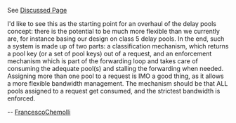 See [Discussed
Page](https://wiki.squid-cache.org/action/show/Features/Ipv6DelayPool/Discussion/Features/Ipv6DelayPool#)

I'd like to see this as the starting point for an overhaul of the delay
pools concept: there is the potential to be much more flexible than we
currently are, for instance basing our design on class 5 delay pools. In
the end, such a system is made up of two parts: a classification
mechanism, which returns a pool key (or a set of pool keys) out of a
request, and an enforcement mechanism which is part of the forwarding
loop and takes care of consuming the adequate pool(s) and stalling the
forwarding when needed. Assigning more than one pool to a request is IMO
a good thing, as it allows a more flexible bandwidth management. The
mechanism should be that ALL pools assigned to a request get consumed,
and the strictest bandwidth is enforced.

\--
[FrancescoChemolli](https://wiki.squid-cache.org/action/show/Features/Ipv6DelayPool/Discussion/FrancescoChemolli#)
